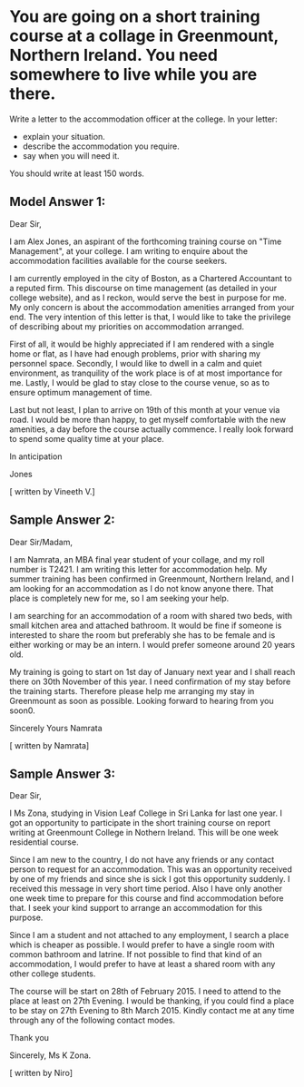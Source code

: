 # You are going on a short training course at a collage in Greenmount, Northern Ireland. You need somewhere to live while you are there.

Write a letter to the accommodation officer at the college. In your letter:
 
- explain your situation.
- describe the accommodation you require.
- say when you will need it.

You should write at least 150 words.

## Model Answer 1:

Dear Sir,

I am Alex Jones, an aspirant of the forthcoming training course on "Time Management", at your college. I am writing to enquire about the accommodation facilities available for the course seekers.

I am currently employed in the city of Boston, as a Chartered Accountant to a reputed firm. This discourse on time management (as detailed in your college website), and as I reckon, would serve the best in purpose for me. My only concern is about the accommodation amenities arranged from your end. The very intention of this letter is that, I would like to take the privilege of describing about my priorities on accommodation arranged.

First of all, it would be highly appreciated if I am rendered with a single home or flat, as I have had enough problems, prior with sharing my personnel space. Secondly, I would like to dwell in a calm and quiet environment, as tranquility of the work place is of at most importance for me. Lastly, I would be glad to stay close to the course venue, so as to ensure optimum management of time.

Last but not least, I plan to arrive on 19th of this month at your venue via road.  I would be more than happy, to get myself comfortable with the new amenities, a day before the course actually commence. I really look forward to spend some quality time at your place.

In anticipation

Jones

[ written by Vineeth V.]
 
## Sample Answer 2:

Dear Sir/Madam,

I am Namrata, an MBA final year student of your collage, and my roll number is T2421. I am writing this letter for accommodation help. My summer training has been confirmed in Greenmount, Northern Ireland, and I am looking for an accommodation as I do not know anyone there. That place is completely new for me, so I am seeking your help.
 
I am searching for an accommodation of a room with shared two beds, with small kitchen area and attached bathroom. It would be fine if someone is interested to share the room but preferably she has to be female and is either working or may be an intern.  I would prefer someone around 20 years old.
 
My training is going to start on 1st day of January next year and I shall reach there on 30th November of this year. I need confirmation of my stay before the training starts. Therefore please help me arranging my stay in Greenmount as soon as possible. Looking forward to hearing from you soon0.
 
 
Sincerely Yours
Namrata
 
[ written by Namrata]
 
## Sample Answer 3:

Dear Sir,

I  Ms Zona, studying in Vision Leaf College in Sri Lanka for last one year. I got an opportunity to participate in the short training course on report writing at Greenmount College in Nothern Ireland. This will be one week residential course.

Since I am new to the country, I do not have any friends or any contact person to request for an accommodation. This was an opportunity received by one of my friends and since she is sick I got this opportunity suddenly. I received this message in very short time period. Also I have only another one week time to prepare for this course and find accommodation before that. I seek your kind support to arrange an accommodation for this purpose.

Since I am a student and not attached to any employment, I search a place which is cheaper as possible. I would prefer to have a single room with common bathroom and latrine. If not possible to find that kind of an accommodation, I would prefer to have at least a shared room with any other college students.

The course will be start on 28th of February 2015. I need to attend to the place at least on 27th Evening. I would be thanking, if you could find a place to be stay on 27th Evening to 8th March 2015. Kindly contact me at any time through any of the following contact modes.   

Thank you

Sincerely,
Ms K Zona.

[ written by Niro]